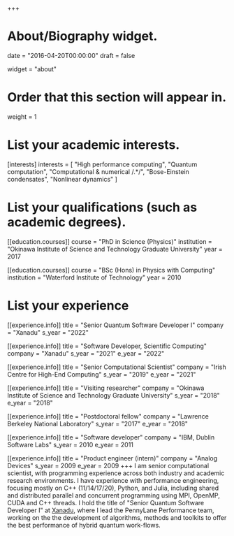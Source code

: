 +++
# About/Biography widget.

date = "2016-04-20T00:00:00"
draft = false

widget = "about"

# Order that this section will appear in.
weight = 1

# List your academic interests.
[interests]
  interests = [
    "High performance computing",
    "Quantum computation",
    "Computational & numerical /.*/",
    "Bose-Einstein condensates",
    "Nonlinear dynamics"
  ]

# List your qualifications (such as academic degrees).
[[education.courses]]
  course = "PhD in Science (Physics)"
  institution = "Okinawa Institute of Science and Technology Graduate University"
  year = 2017

[[education.courses]]
  course = "BSc (Hons) in Physics with Computing"
  institution = "Waterford Institute of Technology"
  year = 2010


# List your experience
[[experience.info]]
  title = "Senior Quantum Software Developer I"
  company = "Xanadu"
  s_year = "2022"

[[experience.info]]
  title = "Software Developer, Scientific Computing"
  company = "Xanadu"
  s_year = "2021"
  e_year = "2022"

[[experience.info]]
  title = "Senior Computational Scientist"
  company = "Irish Centre for High-End Computing"
  s_year = "2019"
  e_year = "2021"

[[experience.info]]
  title = "Visiting researcher"
  company = "Okinawa Institute of Science and Technology Graduate University"
  s_year = "2018"
  e_year = "2018"

[[experience.info]]
  title = "Postdoctoral fellow"
  company = "Lawrence Berkeley National Laboratory"
  s_year = "2017"
  e_year = "2018"


[[experience.info]]
  title = "Software developer"
  company = "IBM, Dublin Software Labs"
  s_year = 2010
  e_year = 2011

[[experience.info]]
  title = "Product engineer (intern)"
  company = "Analog Devices"
  s_year = 2009
  e_year = 2009
+++
I am senior computational scientist, with programming experience across both industry and academic research environments. I have experience with performance engineering, focusing mostly on C++ (11/14/17/20), Python, and Julia, including shared and distributed parallel and concurrent programming using MPI, OpenMP, CUDA and C++ threads. I hold the title of "Senior Quantum Software Developer I" at [Xanadu](https://xanadu.ai), where I lead the PennyLane Performance team, working on the the development of algorithms, methods and toolkits to offer the best performance of hybrid quantum work-flows. 